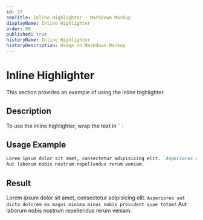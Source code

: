```yaml
---
id: 27
seoTitle: Inline Highlighter - Markdown Markup
displayName: Inline Highlighter
order: 90
published: true
historyName: Inline Highlighter
historyDescription: Usage in Markdown Markup
---
```


# Inline Highlighter
This section provides an example of using the inline highlighter.


## Description
<p>
  To use the inline highlighter, wrap the text in <code class="code-inline">`</code> :
<p/>


## Usage Example
```md
Lorem ipsum dolor sit amet, consectetur adipisicing elit. `Asperiores aut dicta dolorem ex magni minima minus nobis provident quae totam!`
Aut laborum nobis nostrum repellendus rerum veniam.
```


## Result
Lorem ipsum dolor sit amet, consectetur adipisicing elit. `Asperiores aut dicta dolorem ex magni minima minus nobis provident quae totam!`
Aut laborum nobis nostrum repellendus rerum veniam.
